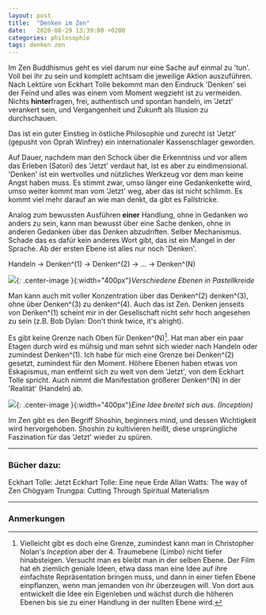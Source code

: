 ```yaml
---
layout: post
title:  "Denken im Zen"
date:   2020-08-29 13:39:00 +0200
categories: philosophie
tags: denken zen
---
```


Im Zen Buddhismus geht es viel darum nur eine Sache auf einmal zu 'tun'. Voll bei ihr zu sein und komplett achtsam die jeweilige Aktion auszuführen.
Nach Lektüre von Eckhart Tolle bekommt man den Eindruck 'Denken' sei der Feind und alles was einem vom Moment wegzieht ist zu vermeiden. Nichts **hinter**fragen, frei, authentisch und spontan handeln, im 'Jetzt' verankert sein, und Vergangenheit und Zukunft als Illusion zu durchschauen.

Das ist ein guter Einstieg in östliche Philosophie und zurecht ist 'Jetzt' (gepusht von Oprah Winfrey) ein internationaler Kassenschlager geworden.

Auf Dauer, nachdem man den Schock über die Erkenntniss und vor allem das Erleben (Satori) des 'Jetzt' verdaut hat, ist es aber zu eindimensional. 'Denken' ist ein wertvolles und nützliches Werkzeug vor dem man keine Angst haben muss. Es stimmt zwar, umso länger eine Gedankenkette wird, umso weiter kommt man vom 'Jetzt' weg, aber das ist nicht schlimm. Es kommt viel mehr darauf an wie man denkt, da gibt es Fallstricke.

Analog zum bewussten Ausführen **einer** Handlung, ohne in Gedanken wo anders zu sein, kann man bewusst über eine Sache denken, ohne in anderen Gedanken über das Denken abzudriften. Selber Mechanismus. Schade das es dafür kein anderes Wort gibt, das ist ein Mangel in der Sprache. Ab der ersten Ebene ist alles nur noch 'Denken'.

Handeln -> Denken^(1) -> Denken^(2) -> ... -> Denken^(N)

![]({{'/assets/images/ebenen_pastell.jpg'}}){: .center-image }{:width="400px"}*Verschiedene Ebenen in Pastellkreide*

Man kann auch mit voller Konzentration über das Denken^(2) denken^(3), ohne über Denken^(3) zu denken^(4). Auch das ist Zen. Denken jenseits von Denken^(1) scheint mir in der Gesellschaft nicht sehr hoch angesehen zu sein (z.B. Bob Dylan: Don't think twice, it's alright).

Es gibt keine Grenze nach Oben für Denken^(N)[^1]. Hat man aber ein paar Etagen durch wird es mühsig und man sehnt sich wieder nach Handeln oder zumindest Denken^(1). Ich habe für mich eine Grenze bei Denken^(2) gesetzt, zumindest für den Moment. Höhere Ebenen haben etwas von Eskapismus, man entfernt sich zu weit von dem 'Jetzt', von dem Eckhart Tolle spricht. Auch nimmt die Manifestation größerer Denken^(N) in der 'Realität' (Handeln) ab.

![]({{'/assets/images/ausbreitung_aus_der_mitte.jpg'}}){: .center-image }{:width="400px"}*Eine Idee breitet sich aus. (Inception)*


[^1]: Vielleicht gibt es doch eine Grenze, zumindest kann man  in Christopher Nolan's *Inception* aber der 4. Traumebene (Limbo) nicht tiefer hinabsteigen. Versucht man es bleibt man in der selben Ebene. Der Film hat eh ziemlich geniale Ideen, etwa dass man eine Idee auf ihre einfachste Repräsentation bringen muss, und dann in einer tiefen Ebene einpflanzen, wenn man jemanden von ihr überzeugen will. Von dort aus entwickelt die Idee ein Eigenleben und wächst durch die höheren Ebenen bis sie zu einer Handlung in der nullten Ebene wird.

Im Zen gibt es den Begriff Shoshin, beginners mind, und dessen Wichtigkeit wird hervorgehoben. Shoshin zu kultivieren heißt, diese ursprüngliche Faszination für das 'Jetzt' wieder zu spüren.

-----
### Bücher dazu:

Eckhart Tolle: Jetzt
Eckhart Tolle: Eine neue Erde
Allan Watts: The way of Zen
Chögyam Trungpa: Cutting Through Spiritual Materialism

------------------------
### Anmerkungen




